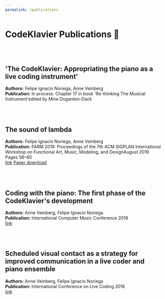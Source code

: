 ```yaml
---
permalink: /publications
---
```


# CodeKlavier Publications 📝

<br><br>
## 'The CodeKlavier: Appropriating the piano as a live coding instrument' 
**Authors:** Felipe Ignacio Noriega, Anne Veinberg<br>
**Publication:**  In process: Chapter 17 in book 'Re-thinking The Musical Instrument'edited by Mine Doganton-Dack<br>

<br><br>
## The sound of lambda
**Authors:** Felipe Ignacio Noriega, Anne Veinberg<br>
**Publication:** FARM 2019: Proceedings of the 7th ACM SIGPLAN International Workshop on Functional Art, Music, Modeling, and DesignAugust 2019 Pages 56–60<br>
[link](https://dl.acm.org/doi/abs/10.1145/3331543.3342583)
[Paper download](https://drive.google.com/file/d/1lEfXXN59y1iKI3wrd--RE0UZrG3-yzk4/view?usp=sharing)

<br><br>
## Coding with the piano: The first phase of the CodeKlavier's development
**Authors:** Anne Veinberg, Felipe Ignacio Noriega<br>
**Publication:** International Computer Music Conference 2018<br>
[link](https://drive.google.com/file/d/1UIr2JyPqRw833OIkBgDrx2P6VjZcEKf1/view)

<br><br>
## Scheduled visual contact as a strategy for improved communication in a live coder and piano ensemble
**Authors:** Anne Veinberg, Felipe Ignacio Noriega<br>
**Publication:** International Conference on Live Coding 2016<br>
[link](https://www.keyboardsunite.com/offzz/ICLC-paperrevised.pdf)
